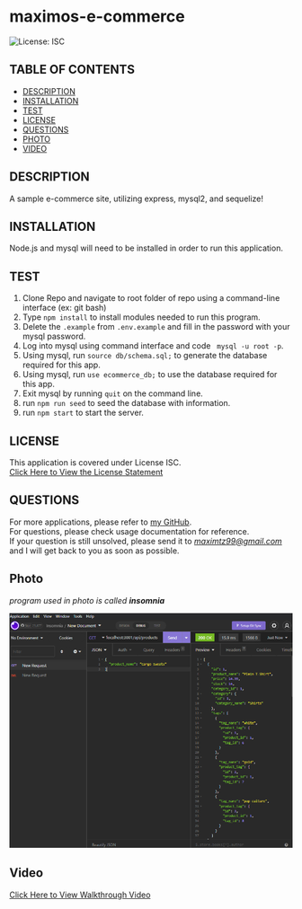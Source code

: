 # maximos-e-commerce

![License: ISC](https://img.shields.io/badge/License-ISC-blue.svg)
  
## TABLE OF CONTENTS

- [DESCRIPTION](#description)<br>
- [INSTALLATION](#installation)<br>
- [TEST](#test)<br>
- [LICENSE](#license)<br>
- [QUESTIONS](#questions)<br>
- [PHOTO](#photo)<br>
- [VIDEO](#video)<br>
  
## DESCRIPTION

A sample e-commerce site, utilizing express, mysql2, and sequelize!

## INSTALLATION

Node.js and mysql will need to be installed in order to run this application.
     
## TEST

1. Clone Repo and navigate to root folder of repo using a command-line interface (ex: git bash)
2. Type ``` npm install ``` to install modules needed to run this program.
3. Delete the ```.example``` from ```.env.example``` and fill in the password with your mysql password.
4. Log into mysql using command interface and code ``` mysql -u root -p```.
5. Using mysql, run ``` source db/schema.sql; ``` to generate the database required for this app.
6. Using mysql, run ``` use ecommerce_db; ``` to use the database required for this app.
7. Exit mysql by running ``` quit ``` on the command line.
8. run ``` npm run seed ``` to seed the database with information.
9. run ``` npm start ``` to start the server.
    
## LICENSE
 
This application is covered under License ISC.<br>
[Click Here to View the License Statement](https://opensource.org/licenses/ISC)<br>

## QUESTIONS

For more applications, please refer to [my GitHub](https://github.com/maximtz13).<br>
For questions, please check usage documentation for reference.<br>
If your question is still unsolved, please send it to *maximtz99@gmail.com* and I will get back to you as soon as possible.

## Photo

_program used in photo is called_ **_insomnia_**

!["Sample Photo"](./assets/Screenshot%20(35).png)

## Video

[Click Here to View Walkthrough Video](https://drive.google.com/file/d/1wKhi7mKw8Ie_uGziAZfazDyTPcmfhrt2/view)
